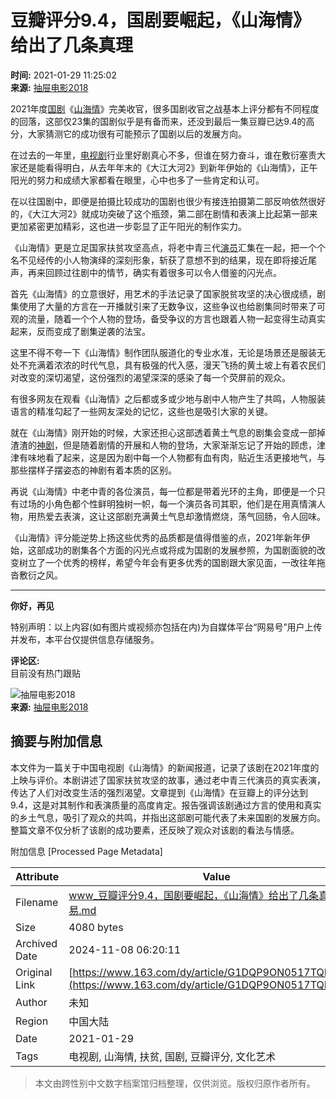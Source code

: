 # 豆瓣评分9.4，国剧要崛起，《山海情》给出了几条真理

**时间:** 2021-01-29 11:25:02  
**来源:** [抽屉电影2018](https://www.163.com/dy/media/T1519872574850.html)

2021年度[国剧](https://ent.163.com/keywords/5/f/56fd5267/1.html)《[山海情](https://ent.163.com/keywords/5/7/5c716d7760c5/1.html)》完美收官，很多国剧收官之战基本上评分都有不同程度的回落，这部仅23集的国剧似乎是有备而来，还没到最后一集豆瓣已达9.4的高分，大家猜测它的成功很有可能预示了国剧以后的发展方向。

在过去的一年里，[电视剧](https://ent.163.com/keywords/7/3/753589c65267/1.html)行业里好剧真心不多，但谁在努力奋斗，谁在敷衍塞责大家还是能看得明白，从去年年末的《大江大河2》到新年伊始的《山海情》，正午阳光的努力和成绩大家都看在眼里，心中也多了一些肯定和认可。

在以往国剧中，即便是拍摄比较成功的国剧也很少有接连拍摄第二部反响依然很好的，《大江大河2》就成功突破了这个瓶颈，第二部在剧情和表演上比起第一部来更加紧密更加精彩，这也进一步彰显了正午阳光的制作实力。

《山海情》更是立足国家扶贫攻坚高点，将老中青三代[演员](https://ent.163.com/keywords/6/1/6f145458/1.html)汇集在一起，把一个个名不见经传的小人物演绎的深刻形象，斩获了意想不到的结果，现在即将接近尾声，再来回顾过往剧中的情节，确实有着很多可以令人借鉴的闪光点。

首先《山海情》的立意很好，用艺术的手法记录了国家脱贫攻坚的决心很成绩，剧集使用了大量的方言在一开播就引来了无数争议，这些争议也给剧集同时带来了可观的流量，随着一个个人物的登场，备受争议的方言也跟着人物一起变得生动真实起来，反而变成了剧集逆袭的法宝。

这里不得不夸一下《山海情》制作团队服道化的专业水准，无论是场景还是服装无处不充满着浓浓的时代气息，具有极强的代入感，漫天飞扬的黄土坡上有着农民们对改变的深切渴望，这份强烈的渴望深深的感染了每一个荧屏前的观众。

有很多网友在观看《山海情》之后都或多或少地与剧中人物产生了共鸣，人物服装语言的精准勾起了一些网友深处的记忆，这些也是吸引大家的关键。

就在《山海情》刚开始的时候，大家还担心这部透着黄土气息的剧集会变成一部掉渣渣的[神剧](https://ent.163.com/keywords/7/5/795e5267/1.html)，但是随着剧情的开展和人物的登场，大家渐渐忘记了开始的顾虑，津津有味地看了起来，这是因为剧中每一个人物都有血有肉，贴近生活更接地气，与那些摆样子摆姿态的神剧有着本质的区别。

再说《山海情》中老中青的各位演员，每一位都是带着光环的主角，即便是一个只有过场的小角色都个性鲜明独树一帜，每一个演员各司其职，他们是在用真情演人物，用热爱去表演，这让这部剧充满黄土气息却激情燃烧，荡气回肠，令人回味。

《山海情》评分能逆势上扬这些优秀的品质都是值得借鉴的点，2021年新年伊始，这部成功的剧集各个方面的闪光点或将成为国剧的发展参照，为国剧面貌的改变树立了一个优秀的榜样，希望今年会有更多优秀的国剧跟大家见面，一改往年拖沓敷衍之风。

---

**你好，再见**

特别声明：以上内容(如有图片或视频亦包括在内)为自媒体平台“网易号”用户上传并发布，本平台仅提供信息存储服务。

**评论区:**  
目前没有热门跟贴

![抽屉电影2018](https://nimg.ws.126.net/?url=http://dingyue.ws.126.net/OvdKorHRhz8s6WV0j=oNYY8fPNRI9fgLn9B3vzTNxcu3h1519872561810.jpeg&thumbnail=160y160&quality=80&type=jpg)  
**来源:** [抽屉电影2018](https://www.163.com/dy/media/T1519872574850.html)

## 摘要与附加信息

<!-- tcd_abstract -->
本文件为一篇关于中国电视剧《山海情》的新闻报道，记录了该剧在2021年度的上映与评价。本剧讲述了国家扶贫攻坚的故事，通过老中青三代演员的真实表演，传达了人们对改变生活的强烈渴望。文章提到《山海情》在豆瓣上的评分达到9.4，这是对其制作和表演质量的高度肯定。报告强调该剧通过方言的使用和真实的乡土气息，吸引了观众的共鸣，并指出这部剧可能代表了未来国剧的发展方向。整篇文章不仅分析了该剧的成功要素，还反映了观众对该剧的看法与情感。
<!-- tcd_abstract_end -->

附加信息 [Processed Page Metadata]

| Attribute       | Value                                  |
|-----------------|----------------------------------------|
| Filename        | www_豆瓣评分9.4，国剧要崛起，《山海情》给出了几条真理_-_网易.md                             |
| Size            | 4080 bytes                           |
| Archived Date   | 2024-11-08 06:20:11                             |
| Original Link   | [https://www.163.com/dy/article/G1DQP9ON0517TQKR.html](https://www.163.com/dy/article/G1DQP9ON0517TQKR.html)                       |
| Author          | 未知                               |
| Region          | 中国大陆                               |
| Date            | 2021-01-29                                 |
| Tags            | 电视剧, 山海情, 扶贫, 国剧, 豆瓣评分, 文化艺术                                 |
>
> 本文由跨性别中文数字档案馆归档整理，仅供浏览。版权归原作者所有。
>